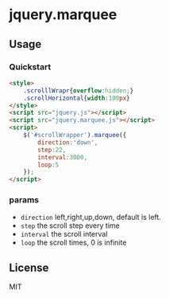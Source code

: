 # jquery.marquee

## Usage

### Quickstart

```html
<style>
    .scrolllWrapr{overflow:hidden;}
    .scrollHorizontal{width:100px}
</style>
<script src="jquery.js"></script>
<script src="jquery.marquee.js"></script>
<script>
    $('#scrollWrapper').marquee({
        direction:'down',
        step:22,
        interval:3000,
        loop:5
    });
</script>
```

### params

- `direction` left,right,up,down, default is left.
- `step`      the scroll step every time
- `interval`  the scroll interval
- `loop`      the scroll times, 0 is infinite

## License

MIT